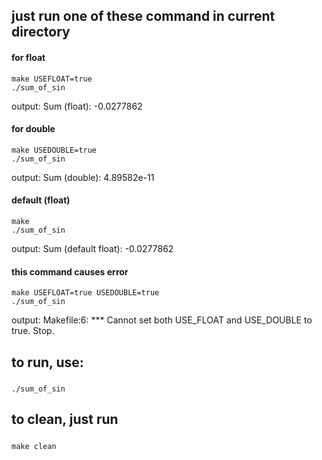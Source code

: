## just run one of these command in current directory

#### for float
    make USEFLOAT=true
    ./sum_of_sin
output: Sum (float): -0.0277862

#### for double
    make USEDOUBLE=true
    ./sum_of_sin
output: Sum (double): 4.89582e-11

#### default (float)
    make
    ./sum_of_sin
output: Sum (default float): -0.0277862


#### this command causes error
    make USEFLOAT=true USEDOUBLE=true
    ./sum_of_sin
output: Makefile:6: *** Cannot set both USE_FLOAT and USE_DOUBLE to true.  Stop.

## to run, use:

#####
    ./sum_of_sin

## to clean, just run

#####
    make clean

